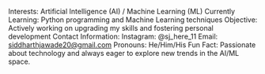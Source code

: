 Interests: Artificial Intelligence (AI) / Machine Learning (ML)
Currently Learning: Python programming and Machine Learning techniques
Objective: Actively working on upgrading my skills and fostering personal development
Contact Information:
Instagram: @sj_here_11
Email: siddharthjawade20@gmail.com
Pronouns: He/Him/His
Fun Fact: Passionate about technology and always eager to explore new trends in the AI/ML space.




<!---
Sjhere11/Sjhere11 is a ✨ special ✨ repository because its `README.md` (this file) appears on your GitHub profile.
You can click the Preview link to take a look at your changes.
--->
